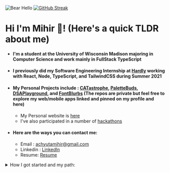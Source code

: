 ![Bear Hello](https://i.imgur.com/Ug2rb1J.gif) [![GitHub Streak](https://github-readme-streak-stats.herokuapp.com?user=Mihir-Achyuta&theme=gruvbox&hide_border=true)](https://git.io/streak-stats)

# Hi I'm Mihir 👋! (Here's a quick TLDR about me)

- #### I'm a student at the University of Wisconsin Madison majoring in Computer Science and work mainly in FullStack TypeScript

- #### I previously did my Software Engineering Internship at [Hardly](https://hardly-work.com) working with React, Node, TypeScript, and TailwindCSS during Summer 2021

- #### My Personal Projects include : [CATastrophe](https://github.com/Mihir-Achyuta/_CATastrophe_), [PaletteBuds](https://github.com/Mihir-Achyuta/_PaletteBuds_), [DSAPlayground](https://github.com/Mihir-Achyuta/_DSAPlayground_), and [FontBlurbs](https://github.com/Mihir-Achyuta/_FontBlurbs_) (The repos are private but feel free to explore my web/mobile apps linked and pinned on my profile and here)

  - My Personal website is [here](https://mihirachyuta.me/)
  - I've also participated in a number of [hackathons](https://devpost.com/mihirachyuta)

- #### Here are the ways you can contact me:
  - Email : achyutamihir@gmail.com
  - Linkedin : [LinkedIn](https://www.linkedin.com/in/mihirachyuta)
  - Resume: [Resume](https://drive.google.com/file/d/14lCdrxst1fnZeup-mhKlEIuvOlTjRv3a/view)

<details>
<summary>How I got started and my path:</summary>
<br/>
2019: I started Junior year of high school with <a href="https://github.com/LearningRepos/AP-Computer-Science-A-Work">AP Computer Science A</a> that covered basic Object Oriented Programming and Data Structures(like strings, arrays, arraylists) but I started taking programming seriously 2nd semester in 2020.
<br/>
<br/>
2020: Web development first piqued my interest for a while when seeing a lot of websites that looked good. I wanted to do that also so I decided to use <a href="https://www.udemy.com/course/the-complete-web-development-bootcamp/">Angela Yu's</a> Udemy course to learn HTML/CSS/JavaScript on the frontend and Node/MongoDB on the backend. After making a non tutorial project (A long since abandoned meme generator turnt into FontBlurbs), I decided to learn a <a href="https://github.com/LearningRepos/mySqlLearning">Relational Database(MySQL)</a> and gain a high level overview of <a href="https://github.com/LearningRepos/dataStructuresAndAlgoLearning">Data Structures</a> over the summer both courses by Colt Steele. Along with learning those independent from each other, I decided to dive into <a href="https://github.com/LearningRepos/reactLearning">React.js</a> in another Udemy Course and learnt how to connect a React Frontend With a Node Backend(the start of my project PaletteBuds). On the side I decided to dab into <a href="https://github.com/LearningRepos/mobileDevLearning">Flutter</a> since I wanted to learn how a mobile app was created. However, I switched to React Native since I wanted to fully concentrate on Fullstack JavaScript for now.
<br/>
<br/>
2021(ongoing): This was the year in which I would apply my skills namely in hackathons. In my hackathons I made use of React and Firebase since using a Backend As A Service(BAAS) allowed me to concentrate on making the Minimum Viable Project look good. I won 1st Place and Most Innovative at <a href="https://evprogrammingclub.github.io/EVPCHacks/">EVPC Hacks 2021</a> and Best Beginner Hack at <a href="https://dvhacks.tech">DV Hacks</a>. A startup reached out to me from placing in DV Hacks and thats how I got my first Software Engineering Internship at <a href="https://hardly-work.com">Hardly</a> working with React, Node, TypeScript, and TailwindCSS. And this was the year in which I would choose to study Computer Science at <a href="https://www.cs.wisc.edu/">UW-Madison</a> Starting Fall 2021.
</details>
